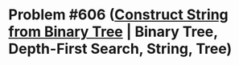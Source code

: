 # Problem #606 ([Construct String from Binary Tree](https://leetcode.com/problems/construct-string-from-binary-tree/) | Binary Tree, Depth-First Search, String, Tree)
